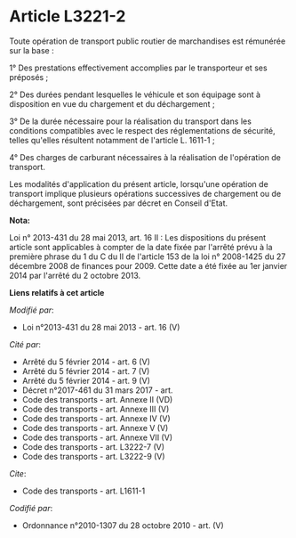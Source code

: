 # Article L3221-2

Toute opération de transport public routier de marchandises est rémunérée sur la base : 

1° Des prestations effectivement accomplies par le transporteur et ses préposés ; 

2° Des durées pendant lesquelles le véhicule et son équipage sont à disposition en vue du chargement et du déchargement ; 

3° De la durée nécessaire pour la réalisation du transport dans les conditions compatibles avec le respect des
réglementations de sécurité, telles qu'elles résultent notamment de l'article L. 1611-1 ; 

4° Des charges de carburant nécessaires à la réalisation de l'opération de transport. 

Les modalités d'application du présent article, lorsqu'une opération de transport implique plusieurs opérations successives
de chargement ou de déchargement, sont précisées par décret en Conseil d'Etat.

**Nota:**

Loi n° 2013-431 du 28 mai 2013, art. 16 II : Les dispositions du présent article sont applicables à compter de la date fixée
par l'arrêté prévu à la première phrase du 1 du C du II de l'article 153 de la loi n° 2008-1425 du 27 décembre 2008 de
finances pour 2009. Cette date a été fixée au 1er janvier 2014 par l'arrêté du 2 octobre 2013.

**Liens relatifs à cet article**

_Modifié par_:

  - Loi n°2013-431 du 28 mai 2013 - art. 16 (V)

_Cité par_:

  - Arrêté du 5 février 2014 - art. 6 (V)
  - Arrêté du 5 février 2014 - art. 7 (V)
  - Arrêté du 5 février 2014 - art. 9 (V)
  - Décret n°2017-461 du 31 mars 2017 - art.
  - Code des transports - art. Annexe II (VD)
  - Code des transports - art. Annexe III (V)
  - Code des transports - art. Annexe IV (V)
  - Code des transports - art. Annexe V (V)
  - Code des transports - art. Annexe VII (V)
  - Code des transports - art. L3222-7 (V)
  - Code des transports - art. L3222-9 (V)

_Cite_:

  - Code des transports - art. L1611-1

_Codifié par_:

  - Ordonnance n°2010-1307 du 28 octobre 2010 - art. (V)
